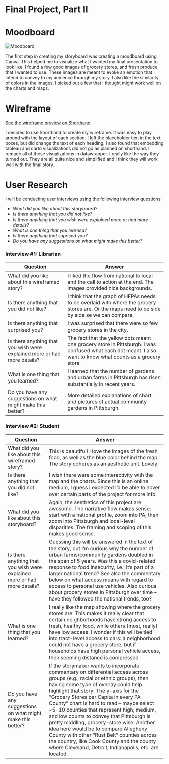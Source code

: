 # Final Project, Part II

# Moodboard
![Moodboard](https://user-images.githubusercontent.com/13319538/193477646-ac580e73-b67b-4a0e-9ba8-bce422c16c0a.png)

The first step in creating my storyboard was creating a moodboard using Canva. This helped me to visualize what I wanted my final presentation to look like. I found a few good images of grocery stores, and fresh produce that I wanted to use. These images are meant to evoke an emotion that I intend to convey to my audience through my story. I also like the similarity of colors in the images. I picked out a few that I thought might work well on the charts and maps.

# Wireframe
[See the wireframe preview on Shorthand](https://preview.shorthand.com/tqDIQ4mRXE4CqFao)

I decided to use Shorthand to create my wireframe. It was easy to play around with the layout of each section. I left the placeholder text in the text boxes, but did change the text of each heading. I also found that embedding tableau and carto visualizations did not go as planned on shorthand. I remade all of these visualizations in datawrapper. I really like the way they turned out. They are all quite nice and simplified and I think they will work well with the final story.

# User Research
I will be conducting user interviews using the following interview questions:

- *What did you like about this storyboard?*
- *Is there anything that you did not like?*
- *Is there anything that you wish were explained more or had more details?*
- *What is one thing that you learned?*
- *Is there anything that suprised you?*
- *Do you have any suggestions on what might make this better?*

### Interview #1: Librarian

| Question | Answer |
| --- | --- |
| What did you like about this wireframed story? | I liked the flow from national to local and the call to action at the end. The images provided nice backgrounds. |
| Is there anything that you did not like? | I think that the graph of HFPAs needs to be overlaid with where the grocery stores are. Or the maps need to be side by side se we can compare. |
| Is there anything that surprised you? | I was surprised that there were so few grocery stores in the city. |
| Is there anything that you wish were explained more or had more details? | The fact that the yellow dots meant one grocery store in Pittsburgh. I was confused what each dot meant. I also want to know what counts as a grocery store |
| What is one thing that you learned? | I learned that the number of gardens and urban farms in Pittsburgh has risen substantially in recent years. |
| Do you have any suggestions on what might make this better? | More detailed explanations of chart and pictures of actual community gardens in Pittsburgh. |

### Interview #2: Student

| Question | Answer |
| --- | --- |
| What did you like about this wireframed story? | This is beautiful! I love the images of the fresh food, as well as the blue color behind the map. The story coheres as an aesthetic unit. Lovely. |
| Is there anything that you did not like? | I wish there were some interactivity with the map and the charts. Since this is an online medium, I guess I expected I’d be able to hover over certain parts of the project for more info. |
| What did you like about this storyboard? | Again, the aesthetics of this project are awesome. The narrative flow makes sense: start with a national profile, zoom into PA, then zoom into Pittsburgh and local-level disparities. The framing and scoping of this makes good sense. |
| Is there anything that you wish were explained more or had more details? | Guessing this will be answered in the text of the story, but I’m curious why the number of urban farms/community gardens doubled in the span of 5 years. Was this a covid-related response to food insecurity, i.e., it’s part of a larger national trend? See also the commentary below on what access means with regard to access to personal use vehicles. Also curious about grocery stores in Pittsburgh over time – have they followed the national trends, too? |
| What is one thing that you learned? | I really like the map showing where the grocery stores are. This makes it really clear that certain neighborhoods have strong access to fresh, healthy food, while others (most, really) have low access. I wonder if this will be tied into tract-level access to cars: a neighborhood could not have a grocery store, but if households have high personal vehicle access, then seeming distance is compressed. |
| Do you have any suggestions on what might make this better? |  If the storymaker wants to incorporate commentary on differential access across groups (e.g., racial or ethnic groups),  then having some type of overlay could help highlight that story. The y-axis for the “Grocery Stores per Capita in every PA County” chart is hard to read – maybe select ~5-10 counties that represent high, medium, and low counts to convey that Pittsburgh is pretty middling, grocery-store wise. Another idea here would be to compare Allegheny County with other “Rust Belt” counties across the country, like Cook County and the county where Cleveland, Detroit, Indianapolis, etc. are located. |


